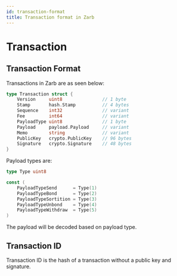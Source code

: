 ```yaml
---
id: transaction-format
title: Transaction format in Zarb
---
```


# Transaction

## Transaction Format

Transactions in Zarb are as seen below:

```go
type Transaction struct {
    Version     uint8               // 1 byte
    Stamp       hash.Stamp          // 4 bytes
    Sequence    int32               // variant
    Fee         int64               // variant
    PayloadType uint8               // 1 byte
    Payload     payload.Payload     // variant
    Memo        string              // variant
    PublicKey   crypto.PublicKey    // 96 bytes
    Signature   crypto.Signature    // 48 bytes
}
```

Payload types are:

```go
type Type uint8

const (
    PayloadTypeSend      = Type(1)
    PayloadTypeBond      = Type(2)
    PayloadTypeSortition = Type(3)
    PayloadTypeUnbond    = Type(4)
    PayloadTypeWithdraw  = Type(5)
)
```

The payload will be decoded based on payload type.

## Transaction ID

Transaction ID is the hash of a transaction without a public key and signature.
